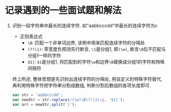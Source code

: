 # 记录遇到的一些面试题和解法

1. 识别一段字符串中最长的连续字符. 如"aabbcccdd"中最长的连续字符为c
    * 正则表达式
        * `\B`: 匹配一个非单词边界, 该例中用来匹配连续字符的分隔处
        * `(?!\1)`: 零宽度负预测先行断言, `\1`是分组1, 即`(\w)`, 断言`\B`后不匹配与分组1一样的字符
        * `$1|`: `$1`是分组1, 将匹配到的字符`\w`和边界`\B`替换成分组1的字符和特殊间隔符

    终上所述, 整体思想是先识别出连续字符的分隔处, 用自定义的特殊字符替代, 再利用特殊字符把字符串分割成数组, 判断分割后数组的各项长度即可.

    ```javascript
    var str = 'aabbcccdd';
    var newStr = str.replace(/(\w)\B(?!\1)/g, '$1|');
    var arr = newStr.split('|');
    ```
